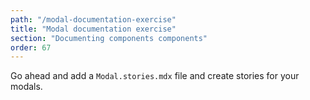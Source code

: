 ```yaml
---
path: "/modal-documentation-exercise"
title: "Modal documentation exercise"
section: "Documenting components components"
order: 67
---
```


Go ahead and add a `Modal.stories.mdx` file and create stories for your modals.
